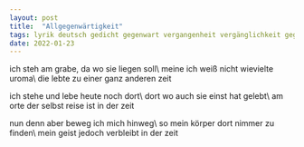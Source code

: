 ```yaml
---
layout: post
title:  "Allgegenwärtigkeit"
tags: lyrik deutsch gedicht gegenwart vergangenheit vergänglichkeit gegenwärtigkeit allgegenwärtigkeit
date: 2022-01-23
---
```


ich steh am grabe, da wo sie liegen soll\\
meine ich weiß nicht wievielte uroma\\
die lebte zu einer ganz anderen zeit 

ich stehe und lebe heute noch dort\\
dort wo auch sie einst hat gelebt\\
am orte der selbst reise ist in der zeit 

nun denn aber beweg ich mich hinweg\\
so mein körper dort nimmer zu finden\\
mein geist jedoch verbleibt in der zeit